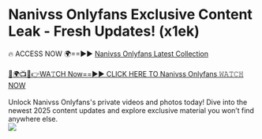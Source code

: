 # Nanivss Onlyfans Exclusive Content Leak - Fresh Updates! (x1ek)

🔥 ACCESS NOW 🌍==►► <a href="https://tinyurl.com/kvy9nzfs" rel="nofollow">Nanivss Onlyfans Latest Collection</a>
<br><br>
[🔴🌍📺📱👉WA𝚃CH Now==►► CLICK HERE TO Nanivss Onlyfans 𝚆𝙰𝚃𝙲𝙷 NOW](https://tinyurl.com/kvy9nzfs)
<br><br>
Unlock Nanivss Onlyfans's private videos and photos today! Dive into the newest 2025 content updates and explore exclusive material you won’t find anywhere else.
<br>
<a href="https://tinyurl.com/kvy9nzfs" rel="nofollow" data-target="animated-image.originalLink"><img src="https://camo.githubusercontent.com/8a4f000d20f83aca3bf7ec5f350d767afa0574a8a352519fd8cfa583a6f93a33/68747470733a2f2f692e696d6775722e636f6d2f644a486b345a712e676966" data-canonical-src="https://i.imgur.com/dJHk4Zq.gif" style="max-width: 100%; display: inline-block;" data-target="animated-image.originalImage"></a>
<br>
